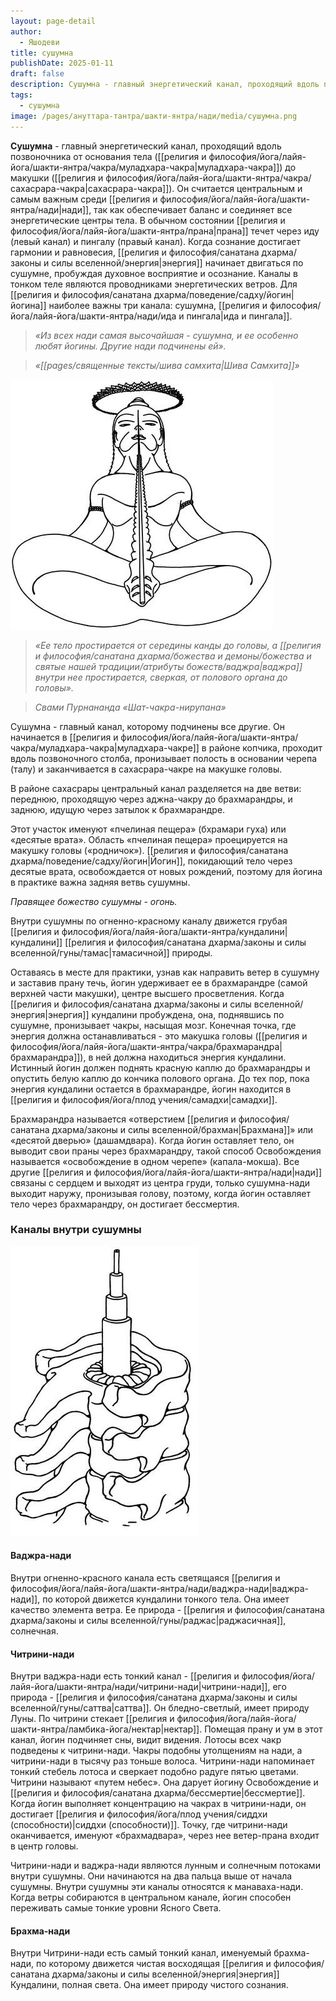 ```yaml
---
layout: page-detail
author:
  - Яшодеви
title: сушумна
publishDate: 2025-01-11
draft: false
description: Сушумна - главный энергетический канал, проходящий вдоль позвоночника от основания тела (муладхара-чакра) до макушки (сахасрара-чакра). Он считается центральным и самым важным среди нади, так как обеспечивает баланс и соединяет все энергетические центры тела. В обычном состоянии прана течет через иду (левый канал) и пингалу (правый канал). Когда сознание достигает гармонии и равновесия, энергия начинает двигаться по сушумне, пробуждая духовное восприятие и осознание
tags:
  - сушумна
image: /pages/ануттара-тантра/шакти-янтра/нади/media/сушумна.png
---
```

**Сушумна** - главный энергетический канал, проходящий вдоль позвоночника от основания тела ([[религия и философия/йога/лайя-йога/шакти-янтра/чакра/муладхара-чакра|муладхара-чакра]]) до макушки ([[религия и философия/йога/лайя-йога/шакти-янтра/чакра/сахасрара-чакра|сахасрара-чакра]]). Он считается центральным и самым важным среди [[религия и философия/йога/лайя-йога/шакти-янтра/нади|нади]], так как обеспечивает баланс и соединяет все энергетические центры тела. В обычном состоянии [[религия и философия/йога/лайя-йога/шакти-янтра/прана|прана]] течет через иду (левый канал) и пингалу (правый канал). Когда сознание достигает гармонии и равновесия, [[религия и философия/санатана дхарма/законы и силы вселенной/энергия|энергия]] начинает двигаться по сушумне, пробуждая духовное восприятие и осознание. 
Каналы в тонком теле являются проводниками энергетических ветров. Для [[религия и философия/санатана дхарма/поведение/садху/йогин|йогина]] наиболее важны три канала: сушумна, [[религия и философия/йога/лайя-йога/шакти-янтра/нади/ида и пингала|ида и пингала]]. 

>*«Из всех нади самая высочайшая - сушумна, и ее особенно любят йогины. Другие нади подчинены ей».*

>*«[[pages/священные тексты/шива самхита|Шива Самхита]]»*

![сушумна](религия%20и%20философия/йога/лайя-йога/шакти-янтра/нади/media/сушумна.png)

>*«Ее тело простирается от середины канды до головы, а [[религия и философия/санатана дхарма/божества и демоны/божества и святые нашей традиции/атрибуты божеств/ваджра|ваджра]] внутри нее простирается, сверкая, от полового органа до головы».*

>*Свами Пурнананда «Шат-чакра-нирупана»*

Сушумна - главный канал, которому подчинены все другие. Он начинается в [[религия и философия/йога/лайя-йога/шакти-янтра/чакра/муладхара-чакра|муладхара-чакре]] в районе копчика, проходит вдоль позвоночного столба, пронизывает полость в основании черепа (талу) и заканчивается в сахасрара-чакре на макушке головы. 

В районе сахасрары центральный канал разделяется на две ветви: переднюю, проходящую через аджна-чакру до брахмарандры, и заднюю, идущую через затылок к брахмарандре. 

Этот участок именуют «пчелиная пещера» (бхрамари гуха) или «десятые врата». Область «пчелиная пещера» проецируется на макушку головы («родничок»). [[религия и философия/санатана дхарма/поведение/садху/йогин|Йогин]], покидающий тело через десятые врата, освобождается от новых рождений, поэтому для йогина в практике важна задняя ветвь сушумны. 

*Правящее божество сушумны - огонь.* 

Внутри сушумны по огненно-красному каналу движется грубая [[религия и философия/йога/лайя-йога/шакти-янтра/кундалини|кундалини]] [[религия и философия/санатана дхарма/законы и силы вселенной/гуны/тамас|тамасичной]] природы.

Оставаясь в месте для практики, узнав как направить ветер в сушумну и заставив прану течь, йогин удерживает ее в брахмарандре (самой верхней части макушки), центре высшего просветления. Когда [[религия и философия/санатана дхарма/законы и силы вселенной/энергия|энергия]] кундалини пробуждена, она, поднявшись по сушумне, пронизывает чакры, насыщая мозг. Конечная точка, где энергия должна останавливаться - это макушка головы ([[религия и философия/йога/лайя-йога/шакти-янтра/чакра/брахмарандра|брахмарандра]]), в ней должна находиться энергия кундалини. Истинный йогин должен поднять красную каплю до брахмарандры и опустить белую каплю до кончика полового органа. До тех пор, пока энергия кундалини остается в брахмарандре, йогин находится в [[религия и философия/йога/плод учения/самадхи|самадхи]]. 

Брахмарандра называется «отверстием [[религия и философия/санатана дхарма/законы и силы вселенной/брахман|Брахмана]]» или «десятой дверью» (дашамдвара). Когда йогин оставляет тело, он выводит свои праны через брахмарандру, такой способ Освобождения называется «освобождение в одном черепе» (капала-мокша). Все другие [[религия и философия/йога/лайя-йога/шакти-янтра/нади|нади]] связаны с сердцем и выходят из центра груди, только сушумна-нади выходит наружу, пронизывая голову, поэтому, когда йогин оставляет тело через брахмарандру, он достигает бессмертия.

### Каналы внутри сушумны

![сушумна](религия%20и%20философия/йога/лайя-йога/шакти-янтра/нади/media/сушумна1.png)

#### Ваджра-нади 
Внутри огненно-красного канала есть светящаяся [[религия и философия/йога/лайя-йога/шакти-янтра/нади/ваджра-нади|ваджра-нади]], по которой движется кундалини тонкого тела. Она имеет качество элемента ветра. Ее природа - [[религия и философия/санатана дхарма/законы и силы вселенной/гуны/раджас|раджасичная]], солнечная. 

#### Читрини-нади 
Внутри ваджра-нади есть тонкий канал - [[религия и философия/йога/лайя-йога/шакти-янтра/нади/читрини-нади|читрини-нади]], его природа - [[религия и философия/санатана дхарма/законы и силы вселенной/гуны/саттва|саттва]]. Он бледно-светлый, имеет природу Луны. По читрини стекает [[религия и философия/йога/лайя-йога/шакти-янтра/ламбика-йога/нектар|нектар]]. Помещая прану и ум в этот канал, йогин подчиняет сны, видит видения. Лотосы всех чакр подведены к читрини-нади. Чакры подобны утолщениям на нади, а читрини-нади в тысячу раз тоньше волоса. Читрини-нади напоминает тонкий стебель лотоса и сверкает подобно радуге пятью цветами. Читрини называют «путем небес». Она дарует йогину Освобождение и [[религия и философия/санатана дхарма/бессмертие|бессмертие]]. Когда йогин выполняет концентрацию на чакрах в читрини-нади, он достигает [[религия и философия/йога/плод учения/сиддхи (способности)|сиддхи (способности)]]. Точку, где читрини-нади оканчивается, именуют «брахмадвара», через нее ветер-прана входит в центр головы. 

Читрини-нади и ваджра-нади являются лунным и солнечным потоками внутри сушумны. Они начинаются на два пальца выше от начала сушумны. Внутри сушумны эти каналы относятся к манаваха-нади. Когда ветры собираются в центральном канале, йогин способен переживать самые тонкие уровни Ясного Света. 

#### Брахма-нади 
Внутри Читрини-нади есть самый тонкий канал, именуемый брахма-нади, по которому движется чистая восходящая [[религия и философия/санатана дхарма/законы и силы вселенной/энергия|энергия]] Кундалини, полная света. Она имеет природу чистого сознания.